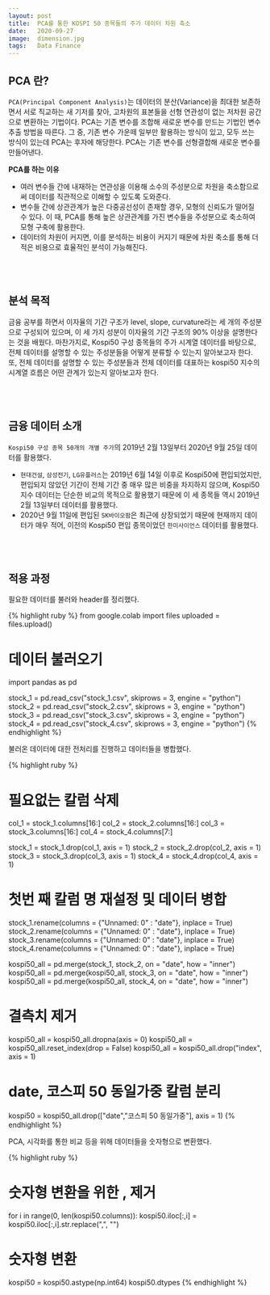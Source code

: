 ```yaml
---
layout: post
title:  PCA를 통한 KOSPI 50 종목들의 주가 데이터 차원 축소
date:   2020-09-27
image:  dimension.jpg
tags:   Data Finance
---
```

## PCA 란?

`PCA(Principal Component Analysis)`는 데이터의 분산(Variance)을 최대한 보존하면서 서로 직교하는 새 기저를 찾아, 고차원의 표본들을 선형 연관성이 없는 저차원 공간으로 변환하는 기법이다. PCA는 기존 변수를 조합해 새로운 변수를 만드는 기법인 변수추출 방법을 따른다. 그 중, 기존 변수 가운떼 일부만 활용하는 방식이 있고, 모두 쓰는 방식이 있는데 PCA는 후자에 해당한다. PCA는 기존 변수를 선형결합해 새로운 변수를 만들어낸다.

**PCA를 하는 이유**<BR/>
* 여러 변수들 간에 내재하는 연관성을 이용해 소수의 주성분으로 차원을 축소함으로써 데이터를 직관적으로 이해할 수 있도록 도와준다.
* 변수들 간에 상관관계가 높은 다중공선성이 존재할 경우, 모형의 신뢰도가 떨어질 수 있다. 이 때, PCA를 통해 높은 상관관계를 가진 변수들을 주성분으로 축소하여 모형 구축에 활용한다.
* 데이터의 차원이 커지면, 이를 분석하는 비용이 커지기 때문에 차원 축소를 통해 더 적은 비용으로 효율적인 분석이 가능해진다.<BR/><BR/><BR/><BR/>

## 분석 목적

금융 공부를 하면서 이자율의 기간 구조가 level, slope, curvature라는 세 개의 주성분으로 구성되어 있으며, 이 세 가지 성분이 이자율의 기간 구조의 90% 이상을 설명한다는 것을 배웠다. 마찬가지로, Kospi50 구성 종목들의 주가 시계열 데이터를 바탕으로, 전체 데이터를 설명할 수 있는 주성분들을 어떻게 분류할 수 있는지 알아보고자 한다. 또, 전체 데이터를 설명할 수 있는 주성분들과 전체 데이터를 대표하는 kospi50 지수의 시계열 흐름은 어떤 관계가 있는지 알아보고자 한다.<BR/><BR/><BR/><BR/>

## 금융 데이터 소개

`Kospi50 구성 종목 50개의 개별 주가`의 2019년 2월 13일부터 2020년 9월 25일 데이터를 활용했다.<BR/>
* `현대건설`, `삼성전기`, `LG유플러스`는 2019년 6월 14일 이후로 Kospi50에 편입되었지만, 편입되지 않았던 기간이 전체 기간 중 매우 많은 비중을 차지하지 않으며, Kospi50 지수 데이터는 단순한 비교의 목적으로 활용했기 때문에 이 세 종목들 역시 2019년 2월 13일부터 데이터를 활용했다.
* 2020년 9월 11일에 편입된 `SK바이오팜`은 최근에 상장되었기 때문에 현재까지 데이터가 매우 적어, 이전의 Kospi50 편입 종목이었던 `한미사이언스` 데이터를 활용했다.<BR/><BR/><BR/><BR/>

## 적용 과정

필요한 데이터를 불러와 header를 정리했다.

{% highlight ruby %}
from google.colab import files
uploaded = files.upload()

# 데이터 불러오기
import pandas as pd

stock_1 = pd.read_csv("stock_1.csv", skiprows = 3, engine = "python")
stock_2 = pd.read_csv("stock_2.csv", skiprows = 3, engine = "python")
stock_3 = pd.read_csv("stock_3.csv", skiprows = 3, engine = "python")
stock_4 = pd.read_csv("stock_4.csv", skiprows = 3, engine = "python")
{% endhighlight %}

불러온 데이터에 대한 전처리를 진행하고 데이터들을 병합했다.

{% highlight ruby %}
# 필요없는 칼럼 삭제
col_1 = stock_1.columns[16:]
col_2 = stock_2.columns[16:]
col_3 = stock_3.columns[16:]
col_4 = stock_4.columns[7:]

stock_1 = stock_1.drop(col_1, axis = 1)
stock_2 = stock_2.drop(col_2, axis = 1)
stock_3 = stock_3.drop(col_3, axis = 1)
stock_4 = stock_4.drop(col_4, axis = 1)

# 첫번 째 칼럼 명 재설정 및 데이터 병합
stock_1.rename(columns = {"Unnamed: 0" : "date"}, inplace = True)
stock_2.rename(columns = {"Unnamed: 0" : "date"}, inplace = True)
stock_3.rename(columns = {"Unnamed: 0" : "date"}, inplace = True)
stock_4.rename(columns = {"Unnamed: 0" : "date"}, inplace = True)

kospi50_all = pd.merge(stock_1, stock_2, on = "date", how = "inner")
kospi50_all = pd.merge(kospi50_all, stock_3, on = "date", how = "inner")
kospi50_all = pd.merge(kospi50_all, stock_4, on = "date", how = "inner")

# 결측치 제거
kospi50_all = kospi50_all.dropna(axis = 0)
kospi50_all = kospi50_all.reset_index(drop = False)
kospi50_all = kospi50_all.drop("index", axis = 1)

# date, 코스피 50 동일가중 칼럼 분리
kospi50 = kospi50_all.drop(["date","코스피 50 동일가중"], axis = 1)
{% endhighlight %}

PCA, 시각화를 통한 비교 등을 위해 데이터들을 숫자형으로 변환했다.

{% highlight ruby %}
# 숫자형 변환을 위한 , 제거
for i in range(0, len(kospi50.columns)):
  kospi50.iloc[:,i] = kospi50.iloc[:,i].str.replace(",", "")

# 숫자형 변환
kospi50 = kospi50.astype(np.int64)
kospi50.dtypes
{% endhighlight %}
